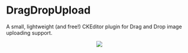 # DragDropUpload

A small, lightweight (and free!) CKEditor plugin for Drag and Drop image uploading support. 

<p align="center">
  <img src="https://cloud.githubusercontent.com/assets/1408720/7672034/0c3de41e-fcb2-11e4-96f5-06cabfd7845d.gif" />

</p> 


